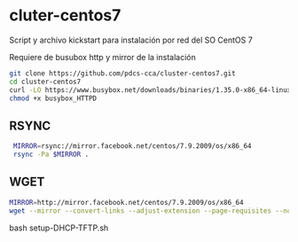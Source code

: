 # cluter-centos7
Script y archivo kickstart para instalación por red del SO CentOS 7

Requiere de busubox http  y mirror de la instalación

~~~bash
git clone https://github.com/pdcs-cca/cluster-centos7.git
cd cluster-centos7
curl -LO https://www.busybox.net/downloads/binaries/1.35.0-x86_64-linux-musl/busybox_HTTPD
chmod +x busybox_HTTPD
~~~

## RSYNC
~~~bash
 MIRROR=rsync://mirror.facebook.net/centos/7.9.2009/os/x86_64
 rsync -Pa $MIRROR .
~~~

## WGET
~~~bash
MIRROR=http://mirror.facebook.net/centos/7.9.2009/os/x86_64
wget --mirror --convert-links --adjust-extension --page-requisites --no-parent $MIRROR
~~~

bash setup-DHCP-TFTP.sh
